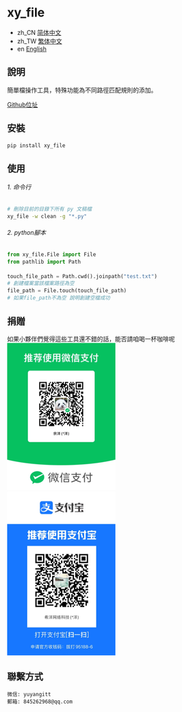 # xy_file

- zh_CN [简体中文](README_zh_CN.md)
- zh_TW [繁体中文](README_zh_TW.md)
- en [English](README_en.md)


## 說明
簡單檔操作工具，特殊功能為不同路徑匹配規則的添加。

<a href="https://github.com/ShipOfOcean/xy_file.git" target="_blank">Github位址</a>

## 安裝

```bash
pip install xy_file
```

## 使用

###### 1. 命令行
```bash
# 刪除目前的目錄下所有 py 文稿檔
xy_file -w clean -g "*.py"

```

###### 2. python腳本

```python
from xy_file.File import File
from pathlib import Path

touch_file_path = Path.cwd().joinpath("test.txt")
# 創建檔案當該檔案路徑為空
file_path = File.touch(touch_file_path)
# 如果file_path不為空 說明創建空檔成功
```

## 捐贈

如果小夥伴們覺得這些工具還不錯的話，能否請咱喝一杯咖啡呢
<br />
![微信](WeChat.png)
![支付寶](Alipay.png)


## 聯繫方式



```
微信: yuyangitt
郵箱: 845262968@qq.com
```